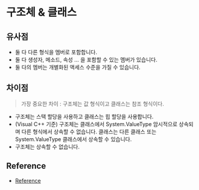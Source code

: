 # 구조체 & 클래스

## 유사점
- 둘 다 다른 형식을 멤버로 포함합니다.
- 둘 다 생성자, 메소드, 속성 ... 을 포함할 수 있는 멤버가 있습니다.
- 둘 다의 멤버는 개별화된 액세스 수준을 가질 수 있습니다.

## 차이점
> 가장 중요한 차이 : 구조체는 값 형식이고 클래스는 참조 형식이다.

- 구조체는 스택 할당을 사용하고 클래스는 힙 할당을 사용합니다.
- (Visual C++ 기준) 구조체는 클래스에서 System.ValueType 암시적으로 상속되며 다른 형식에서 상속할 수 없습니다. 클래스는 다른 클래스 또는 System.ValueType 클래스에서 상속할 수 있습니다.
- 구조체는 상속할 수 없습니다.


## Reference
- [Reference](https://learn.microsoft.com/ko-kr/dotnet/visual-basic/programming-guide/language-features/data-types/structures-and-classes)